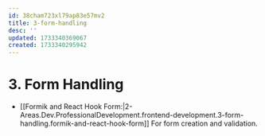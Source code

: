 ```yaml
---
id: 38cham723xl79ap83e57mv2
title: 3-form-handling
desc: ''
updated: 1733340369067
created: 1733340295942
---
```


# 3. Form Handling
  
   - [[Formik and React Hook Form:|2-Areas.Dev.ProfessionalDevelopment.frontend-development.3-form-handling.formik-and-react-hook-form]] For form creation and validation.
